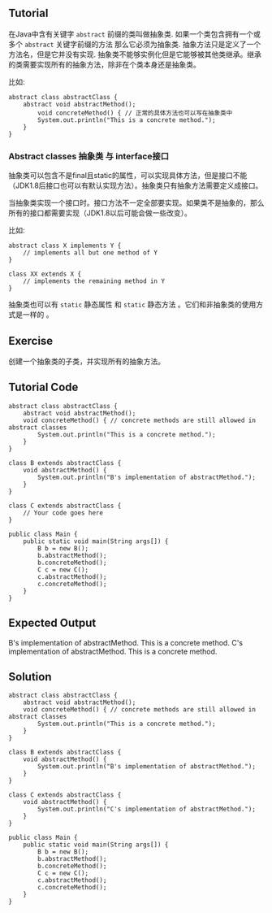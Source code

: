 ﻿Tutorial
--------
在Java中含有关键字 `abstract` 前缀的类叫做抽象类. 如果一个类包含拥有一个或多个 `abstract` 关键字前缀的方法 那么它必须为抽象类. 抽象方法只是定义了一个方法名，但是它并没有实现.
抽象类不能够实例化但是它能够被其他类继承。继承的类需要实现所有的抽象方法，除非在个类本身还是抽象类。

比如:

	abstract class abstractClass { 
		abstract void abstractMethod(); 
			void concreteMethod() { // 正常的具体方法也可以写在抽象类中 
			System.out.println("This is a concrete method."); 
		} 
	}

### Abstract classes 抽象类 与 interface接口

抽象类可以包含不是final且static的属性，可以实现具体方法，但是接口不能（JDK1.8后接口也可以有默认实现方法）。抽象类只有抽象方法需要定义成接口。

当抽象类实现一个接口时。接口方法不一定全部要实现。如果类不是抽象的，那么所有的接口都需要实现（JDK1.8以后可能会做一些改变）。

比如:

	abstract class X implements Y {
		// implements all but one method of Y
	}

	class XX extends X {
		// implements the remaining method in Y
	}

抽象类也可以有 `static` 静态属性 和 `static` 静态方法 。它们和非抽象类的使用方式是一样的 。


Exercise
--------

创建一个抽象类的子类，并实现所有的抽象方法。

Tutorial Code
-------------

	abstract class abstractClass { 
		abstract void abstractMethod(); 
		void concreteMethod() { // concrete methods are still allowed in abstract classes 
			System.out.println("This is a concrete method."); 
		} 
	}

	class B extends abstractClass { 
		void abstractMethod() { 
			System.out.println("B's implementation of abstractMethod."); 
		} 
	}

	class C extends abstractClass { 
		// Your code goes here
	}

	public class Main { 
		public static void main(String args[]) { 
			B b = new B(); 
			b.abstractMethod(); 
			b.concreteMethod();
			C c = new C(); 
			c.abstractMethod(); 
			c.concreteMethod();
		} 
	}

Expected Output
---------------

B's implementation of abstractMethod.
This is a concrete method.
C's implementation of abstractMethod.
This is a concrete method.


Solution
--------

	abstract class abstractClass { 
		abstract void abstractMethod(); 
		void concreteMethod() { // concrete methods are still allowed in abstract classes 
			System.out.println("This is a concrete method."); 
		} 
	}

	class B extends abstractClass { 
		void abstractMethod() { 
			System.out.println("B's implementation of abstractMethod."); 
		} 
	}

	class C extends abstractClass { 
		void abstractMethod() { 
			System.out.println("C's implementation of abstractMethod."); 
		} 
	}

	public class Main { 
		public static void main(String args[]) { 
			B b = new B(); 
			b.abstractMethod(); 
			b.concreteMethod();
			C c = new C(); 
			c.abstractMethod(); 
			c.concreteMethod();
		} 
	}
